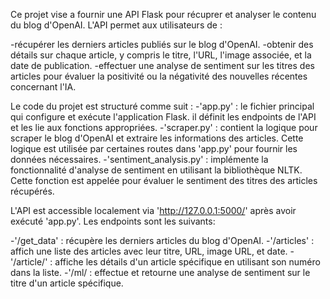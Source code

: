 Ce projet vise a fournir une API Flask pour récuprer et analyser le contenu du blog d'OpenAI.
L'API permet aux utilisateurs de :

-récupérer les derniers articles publiés sur le blog d'OpenAI.
-obtenir des détails sur chaque article, y compris le titre, l'URL, l'image associée, et la date de publication.
-effectuer une analyse de sentiment sur les titres des articles pour évaluer la positivité ou la négativité des nouvelles récentes concernant l'IA.

Le code du projet est structuré comme suit : 
-'app.py' : le fichier principal qui configure et exécute l'application Flask. il définit les endpoints de l'API et les lie aux fonctions appropriées.
-'scraper.py' : contient la logique pour scraper le blog d'OpenAI et extraire les informations des articles. Cette logique est utilisée par certaines routes dans 'app.py' pour fournir les données nécessaires.
-'sentiment_analysis.py' : implémente la fonctionnalité d'analyse de sentiment en utilisant la bibliothèque NLTK. Cette fonction est appelée pour évaluer le sentiment des titres des articles récupérés.

L'API est accessible localement via 'http://127.0.0.1:5000/' après avoir exécuté 'app.py'. Les endpoints sont les suivants:

-'/get_data' :  récupère les derniers articles du blog d'OpenAI.
-'/articles' : affich une liste des articles avec leur titre, URL, image URL, et date.
-'/article/<number>' : affiche les détails d'un article spécifique en utilisant son numéro dans la liste.
-'/ml/<number> : effectue et retourne une analyse de sentiment sur le titre d'un article spécifique.

